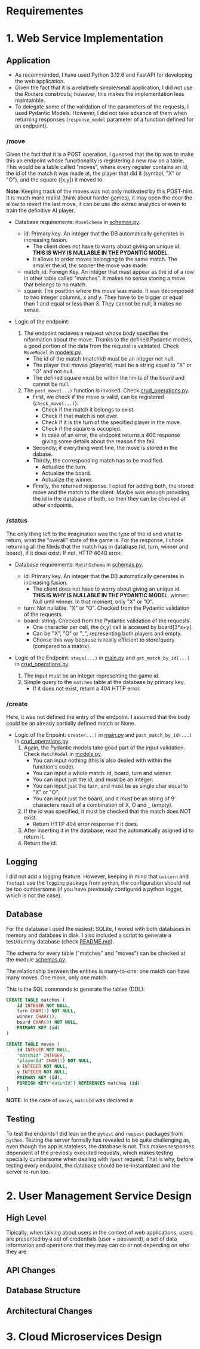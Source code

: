# Requirementes

# 1. Web Service Implementation

## Application
- As recommended, I have used Python 3.12.6 and FastAPI for developing the web application. 
- Given the fact that it is a relatively simple/small application, I did not use the Routers constrcuts; however, this makes the implementation less maintainble.
- To delegate some of the validation of the parameters of the requests, I used Pydantic Models. However, I did not take advance of them when returning responses (`response_model` parameter of a function defined for an endpoint).

### /move
Given the fact that it is a POST operation, I guessed that the tip was to make this an endpoint whose funcitionality is registering a new row on a table. This would be a table called "moves", where every register contains an id, the id of the match it was made at, the player that did it (symbol, "X" or "O"), and the square ([x,y]) it moved to.

**Note**: Keeping track of the moves was not only motivated by this POST-hint. It is much more realist (think about harder games), it may open the door the allow to revert the last move, it can be use dto extrac analytics or even to train the definitive AI player.

- Database requirements: `MoveSchema` in [schemas.py](../src/database/schemas.py).
    - id: Primary key. An integer that the DB automatically generates in increasing fasion. 
        - The client does not have to worry about giving an unique id. **THIS IS WHY IS NULLABLE IN THE PYDANTIC MODEL**.
        - It allows to order moves belonging to the same match. The smaller the id, the sooner the move was made.
    - match_id: Foreign Key. An integer that must appear as the id of a row in other table called "matches". It makes no sense storing a move that belongs to no match.
    - square: The position where the move was made. It was decomposed to two integer columns, x and y. They have to be bigger or equal than 1 and equal or less than 3. They cannot be null, it makes no sense.

- Logic of the endpoint:
    1. The endpoint recieves a request whose body specifies the niformation about the move. Thanks to the defined Pydantic models, a good portion of the data from the request is validated. Check `MoveModel` in [models.py](../src/models.py).
        - The id of the match (matchId) must be an integer not null.
        - The player that moves (playerId) must be a string equal to "X" or "O" and not null.
        - The defined square must be within the limits of the board and cannot be null.
    2. The `post_move(...)` function is invoked. Check [crud_operations.py](../src/crud_operations.py).
        - First, we check if the move is valid, can be registered (`check_move(...)`):
            - Check if the match it belongs to exist.
            - Check if that match is not over.
            - Check if it is the turn of the specified player in the move.
            - Check if the square is occupied.
            - In case of an error, the endpoint returns a 400 response giving some details about the reason f the fail.
        - Secondly, if everything went fine, the move is stored in the dabase.
        - Thirdly, the corresponding match has to be modified.
            - Actualize the turn.
            - Actualize the board.
            - Actualize the winner. 
        - Finally, the returned response. I opted for adding both, the stored move and the match to the client. Maybe was enough providing the id in the database of both, so then they can be checked at other endpoints.
    
### /status
The only thing left to the imagination was the type of the id and what to return, what the "overall" state of the game is. For the response, I chose returning all the fileds that the match has in database (id, turn, winner and board), if it does exist. If not, HTTP 4040 error.

- Database requirements: `MatchSchema` in [schemas.py](../src/database/schemas.py).
    - id: Primary key. An integer that the DB automatically generates in increasing fasion. 
        - The client does not have to worry about giving an unique id. **THIS IS WHY IS NULLABLE IN THE PYDANTIC MODEL**.
    winner: Null until winner. In that moment, only "X" or "O".
    - turn: Not nullable. "X" or "O". Checked from the Pydantic validation of the requests.
    - board: string. Checked from the Pydantic validation of the requests.
        - One character per cell, the (x,y) cell is accesed by board[3*x+y].
        - Can be "X", "O" or "_", representing both players and empty.
        - Choose this way because is really efficient to store/query (compared to a matrix).

- Logic of the Endpoint: `staus(...)` in [main.py](../src/main.py) and `get_match_by_id(...)` in [crud_operations.py](../src/crud_operations.py).
    1. The input must be an integer representing the game id.
    2. Simple query to the `matches` table at the database by primary key. 
        - If it does not exist, return a 404 HTTP error. 

### /create
Here, it was not defined the entry of the endpoint. I assumed that the body could be an already partially defined match or None.
- Logic of the Enpoint: `create(...)` in [main.py](../src/main.py) and `post_match_by_id(...)` in [crud_operations.py](../src/crud_operations.py).
    1. Again, the Pydantic models take good part of the input validation. Check `MatchModel` in [models.py](../src/models.py).
        - You can input nothing (this is also dealed with within the function's code).
        - You can input a whole match: id, board, turn and winner.
        - You can input just the id, and must be an integer.
        - You can input just the turn, and must be as single char equal to "X" or "O".
        - You can input just the board, and it must be an string of 9 characters result of a combination of X, O and _ (empty).
    2. If the id was specified, it must be checked that the match does NOT exist.
        - Return HTTP 404 error response if it does.
    3. After inserting it in the database, read the automatically asigned id to return it.
    4. Return the id.

## Logging
I did not add a logging feature. However, keeping in mind that `uvicorn` and `fastapi` use the `logging` package from `python`, the configuration should not be too cumbersome (if you have previously configured a python logger, which is not the case). 

## Database

For the database I used the easiest: SQLite, I wored with both databases in memory and databses in disk. I also included a script to generate a test/dummy database (check [README.md](../README.md)).

The schema for every table ("matches" and "moves") can be checked at the module [schemas.py](../src/database/schemas.py).

The relationship between the entities is many-to-one: one match can have many moves. One move, only one match.

This is the SQL commands to generate the tables (DDL):
```sql
CREATE TABLE matches (
	id INTEGER NOT NULL, 
	turn CHAR(1) NOT NULL, 
	winner CHAR(1), 
	board CHAR(9) NOT NULL, 
	PRIMARY KEY (id)
)
```

```sql
CREATE TABLE moves (
	id INTEGER NOT NULL, 
	"matchId" INTEGER, 
	"playerId" CHAR(1) NOT NULL, 
	x INTEGER NOT NULL, 
	y INTEGER NOT NULL, 
	PRIMARY KEY (id), 
	FOREIGN KEY("matchId") REFERENCES matches (id)
)
```

**NOTE**: In the case of `moves`, `matchId` was declared a 

## Testing

To test the endpints I did lean on the `pytest` and `request` packages from `python`. Testing the server formally has revealed to be quite challenging as, even though the app is stateless, the database is not. This makes responses dependent of the previosly executed requests, which makes testing specially cumbersome when dealing with `/post` request. That is why, before testing every endpoint, the database should be re-instantiated and the server re-run too.

# 2. User Management Service Design

## High Level

Tipically, when talking about users in the context of web applications, users are presented by a set of credentials (user + password), a set of data information and operations that they may can do or not depending on who they are 

## API Changes
## Database Structure
## Architectural Changes

# 3. Cloud Microservices Design
